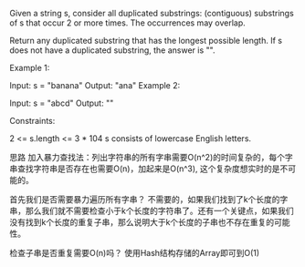 Given a string s, consider all duplicated substrings: (contiguous) substrings of s that occur 2 or more times. The occurrences may overlap.

Return any duplicated substring that has the longest possible length. If s does not have a duplicated substring, the answer is "".

 

Example 1:

Input: s = "banana"
Output: "ana"
Example 2:

Input: s = "abcd"
Output: ""
 

Constraints:

2 <= s.length <= 3 * 104
s consists of lowercase English letters.










思路
加入暴力查找法：列出字符串的所有字串需要O(n^2)的时间复杂的，每个字串查找字符串是否存在也需要O(n)，加起来是O(n^3), 这个复杂度想实时的是不可能的。

首先我们是否需要暴力遍历所有字串？
不需要的，如果我们找到了k个长度的字串，那么我们就不需要检查小于k个长度的字符串了。还有一个关键点，如果我们没有找到k个长度的重复子串，那么说明大于k个长度的子串也不存在重复的可能性。

检查子串是否重复需要O(n)吗？
使用Hash结构存储的Array即可到O(1)